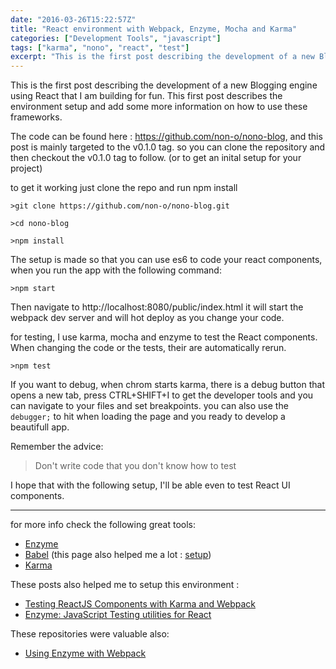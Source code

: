 ```yaml
---
date: "2016-03-26T15:22:57Z"
title: "React environment with Webpack, Enzyme, Mocha and Karma"
categories: ["Development Tools", "javascript"]
tags: ["karma", "nono", "react", "test"]
excerpt: "This is the first post describing the development of a new Blogging engine using React that I am bu..."
---
```


This is the first post describing the development of a new Blogging engine using React that I am building for fun. This first post describes the environment setup and add some more information on how to use these frameworks.

The code can be found here : https://github.com/non-o/nono-blog, and this post is mainly targeted to the v0.1.0 tag. so you can clone the repository and then checkout the v0.1.0 tag to follow. (or to get an inital setup for your project)

to get it working just clone the repo and run npm install

```text
>git clone https://github.com/non-o/nono-blog.git

>cd nono-blog

>npm install

```

The setup is made so that you can use es6 to code your react components, when you run the app with the following command:

```text
>npm start

```

Then navigate to http://localhost:8080/public/index.html it will start the webpack dev server and will hot deploy as you change your code.

for testing, I use karma, mocha and enzyme to test the React components. When changing the code or the tests, their are automatically rerun.

```text
>npm test

```

If you want to debug, when chrom starts karma, there is a debug button that opens a new tab, press CTRL+SHIFT+I to get the developer tools and you can navigate to your files and set breakpoints. you can also use the `debugger;` to hit when loading the page and you ready to develop a beautifull app.

Remember the advice:

> Don't write code that you don't know how to test

I hope that with the following setup, I'll be able even to test React UI components.

* * *

for more info check the following great tools:

* [Enzyme](http://airbnb.io/enzyme/)
* [Babel](https://babeljs.io) (this page also helped me a lot : [setup](https://babeljs.io/docs/setup))
* [Karma](https://karma-runner.github.io/0.13/index.html)

These posts also helped me to setup this environment :

* [Testing ReactJS Components with Karma and Webpack](https://www.codementor.io/reactjs/tutorial/test-reactjs-components-karma-webpack)
* [Enzyme: JavaScript Testing utilities for React](https://medium.com/airbnb-engineering/enzyme-javascript-testing-utilities-for-react-a417e5e5090f#.tecgioh0y)

These repositories were valuable also:

* [Using Enzyme with Webpack](https://github.com/airbnb/enzyme/blob/master/docs/guides/webpack.md)